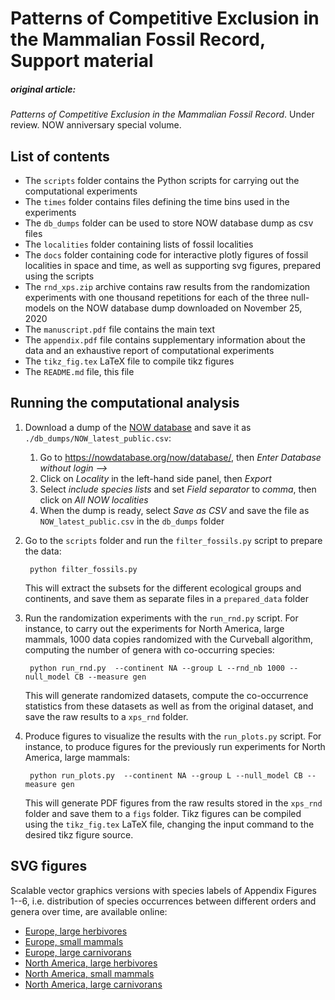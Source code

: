 # Patterns of Competitive Exclusion in the Mammalian Fossil Record, Support material

##### original article:
*Patterns of Competitive Exclusion in the Mammalian Fossil Record*. Under review. NOW anniversary special volume.

## List of contents

- The `scripts` folder contains the Python scripts for carrying out the computational experiments
- The `times` folder contains files defining the time bins used in the experiments
- The `db_dumps` folder can be used to store NOW database dump as csv files
- The `localities` folder containing lists of fossil localities
- The `docs` folder containing code for interactive plotly figures of fossil localities in space and time, as well as supporting svg figures, prepared using the scripts
- The `rnd_xps.zip` archive contains raw results from the randomization experiments with one thousand repetitions for each of the three null-models on the NOW database dump downloaded on November 25, 2020
- The `manuscript.pdf` file contains the main text
- The `appendix.pdf` file contains supplementary information about the data and an exhaustive report of computational experiments
- The `tikz_fig.tex` LaTeX file to compile tikz figures
- The `README.md` file, this file

## Running the computational analysis

1. Download a dump of the [NOW database](https://nowdatabase.org/) and save it as `./db_dumps/NOW_latest_public.csv`:
    1. Go to <https://nowdatabase.org/now/database/>, then *Enter Database without login -->*
    2. Click on *Locality* in the left-hand side panel, then *Export*
    3. Select *include species lists* and set *Field separator* to *comma*, then click on *All NOW localities*
    4. When the dump is ready, select *Save as CSV* and save the file as `NOW_latest_public.csv` in the `db_dumps` folder 

2. Go to the `scripts` folder and run the `filter_fossils.py` script to prepare the data:

    ```
     python filter_fossils.py
    ```
    
    This will extract the subsets for the different ecological groups and continents, and save them as separate files in a `prepared_data` folder
    
3. Run the randomization experiments with the `run_rnd.py` script. For instance, to carry out the experiments for North America, large mammals, 1000 data copies randomized with the Curveball algorithm, computing the number of genera with co-occurring species:

    ```
     python run_rnd.py  --continent NA --group L --rnd_nb 1000 --null_model CB --measure gen
    ```
    
     This will generate randomized datasets, compute the co-occurrence statistics from these datasets as well as from the original dataset, and save the raw results to a `xps_rnd` folder.

4. Produce figures to visualize the results with the `run_plots.py` script. For instance, to produce figures for the previously run experiments for North America, large mammals:

    ```
     python run_plots.py  --continent NA --group L --null_model CB --measure gen
    ```
    
    This will generate PDF figures from the raw results stored in the `xps_rnd` folder and save them to a `figs` folder.
    Tikz figures can be compiled using the `tikz_fig.tex` LaTeX file, changing the input command to the desired tikz figure source. 
    
## SVG figures

Scalable vector graphics versions with species labels of Appendix Figures 1--6, i.e. distribution of species occurrences between different orders and genera over time, are available online:

- [Europe, large herbivores](https://zliobaite.github.io/patterns_compex/main/figures/bbl-genO_EU-L.svg)
- [Europe, small mammals](https://zliobaite.github.io/patterns_compex/main/figures/bbl-genO_EU-S.svg)
- [Europe, large carnivorans](https://zliobaite.github.io/patterns_compex/main/figures/bbl-genO_EU-C.svg)
- [North America, large herbivores](https://zliobaite.github.io/patterns_compex/main/figures/bbl-genO_NA-L.svg)
- [North America, small mammals](https://zliobaite.github.io/patterns_compex/main/figures/bbl-genO_NA-S.svg)
- [North America, large carnivorans](https://zliobaite.github.io/patterns_compex/main/figures/bbl-genO_NA-C.svg)
